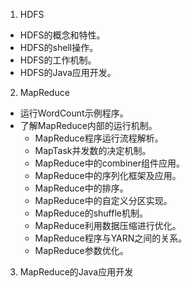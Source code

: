 1. HDFS

* HDFS的概念和特性。
* HDFS的shell操作。
* HDFS的工作机制。
* HDFS的Java应用开发。

2. MapReduce

* 运行WordCount示例程序。
* 了解MapReduce内部的运行机制。
	* MapReduce程序运行流程解析。
	* MapTask并发数的决定机制。
	* MapReduce中的combiner组件应用。
	* MapReduce中的序列化框架及应用。
	* MapReduce中的排序。
	* MapReduce中的自定义分区实现。
	* MapReduce的shuffle机制。
	* MapReduce利用数据压缩进行优化。
	* MapReduce程序与YARN之间的关系。
	* MapReduce参数优化。

3. MapReduce的Java应用开发
